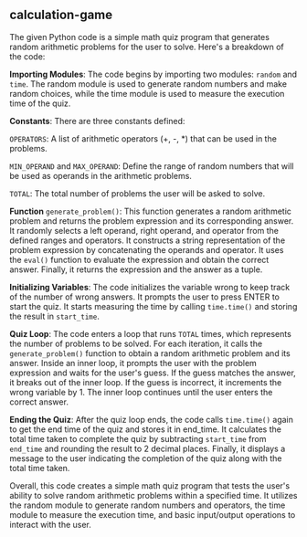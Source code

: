 ## calculation-game

The given Python code is a simple math quiz program that generates random arithmetic problems for the user to solve. Here's a breakdown of the code:

**Importing Modules**: The code begins by importing two modules: `random` and `time`. The random module is used to generate random numbers and make random choices, while the time module is used to measure the execution time of the quiz.

**Constants**: There are three constants defined:

`OPERATORS`: A list of arithmetic operators (+, -, *) that can be used in the problems.

`MIN_OPERAND` and `MAX_OPERAND`: Define the range of random numbers that will be used as operands in the arithmetic problems.

`TOTAL`: The total number of problems the user will be asked to solve.

**Function** `generate_problem()`: This function generates a random arithmetic problem and returns the problem expression and its corresponding answer.
It randomly selects a left operand, right operand, and operator from the defined ranges and operators.
It constructs a string representation of the problem expression by concatenating the operands and operator.
It uses the `eval()` function to evaluate the expression and obtain the correct answer.
Finally, it returns the expression and the answer as a tuple.

**Initializing Variables**: The code initializes the variable wrong to keep track of the number of wrong answers.
It prompts the user to press ENTER to start the quiz.
It starts measuring the time by calling `time.time()` and storing the result in `start_time`.

**Quiz Loop**: The code enters a loop that runs `TOTAL` times, which represents the number of problems to be solved.
For each iteration, it calls the `generate_problem()` function to obtain a random arithmetic problem and its answer.
Inside an inner loop, it prompts the user with the problem expression and waits for the user's guess.
If the guess matches the answer, it breaks out of the inner loop.
If the guess is incorrect, it increments the wrong variable by 1.
The inner loop continues until the user enters the correct answer.

**Ending the Quiz**: After the quiz loop ends, the code calls `time.time()` again to get the end time of the quiz and stores it in end_time.
It calculates the total time taken to complete the quiz by subtracting `start_time` from `end_time` and rounding the result to 2 decimal places.
Finally, it displays a message to the user indicating the completion of the quiz along with the total time taken.

Overall, this code creates a simple math quiz program that tests the user's ability to solve random arithmetic problems within a specified time. It utilizes the random module to generate random numbers and operators, the time module to measure the execution time, and basic input/output operations to interact with the user.
